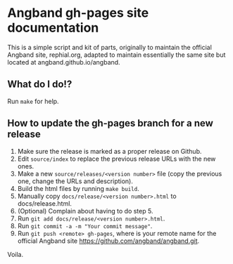 # Angband gh-pages site documentation

This is a simple script and kit of parts, originally to maintain the official Angband site, rephial.org, adapted to maintain essentially the same site but located at angband.github.io/angband.


## What do I do!?

Run `make` for help.


## How to update the gh-pages branch for a new release

1. Make sure the release is marked as a proper release on Github.
2. Edit `source/index` to replace the previous release URLs with the new ones.
3. Make a new `source/releases/<version number>` file (copy the previous one, change the URLs and description).
4. Build the html files by running `make build`.
5. Manually copy `docs/release/<version number>.html` to docs/release.html.
6. (Optional) Complain about having to do step 5.
7. Run `git add docs/release/<version number>.html`.
8. Run `git commit -a -m "Your commit message"`.
9. Run `git push <remote> gh-pages`, where <remote> is your remote name for the official Angband site https://github.com/angband/angband.git.

Voila.

